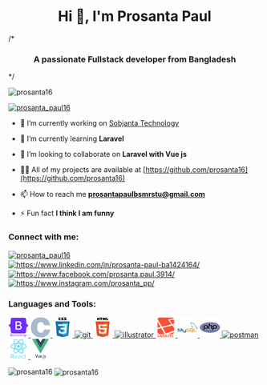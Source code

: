 

<h1 align="center">Hi 👋, I'm Prosanta Paul</h1>
/*<h3 align="center">A passionate Fullstack developer from Bangladesh</h3>*/

<p align="left"> <img src="https://komarev.com/ghpvc/?username=prosanta16&label=Profile%20views&color=0e75b6&style=flat" alt="prosanta16" /> </p>



<p align="left"> <a href="https://twitter.com/prosanta_paul16" target="blank"><img src="https://img.shields.io/twitter/follow/prosanta_paul16?logo=twitter&style=for-the-badge" alt="prosanta_paul16" /></a> </p>

- 🔭 I’m currently working on [Sobjanta Technology](https://sobjanta.com.bd/)

- 🌱 I’m currently learning **Laravel**

- 👯 I’m looking to collaborate on **Laravel with Vue js**

- 👨‍💻 All of my projects are available at [https://github.com/prosanta16](https://github.com/prosanta16)

- 📫 How to reach me **prosantapaulbsmrstu@gmail.com**

- ⚡ Fun fact **I think I am funny**

<h3 align="left">Connect with me:</h3>
<p align="left">
<a href="https://twitter.com/prosanta_paul16" target="blank"><img align="center" src="https://cdn.jsdelivr.net/npm/simple-icons@3.0.1/icons/twitter.svg" alt="prosanta_paul16" height="30" width="40" /></a>
<a href="https://linkedin.com/in/https://www.linkedin.com/in/prosanta-paul-ba1424164/" target="blank"><img align="center" src="https://cdn.jsdelivr.net/npm/simple-icons@3.0.1/icons/linkedin.svg" alt="https://www.linkedin.com/in/prosanta-paul-ba1424164/" height="30" width="40" /></a>
<a href="https://fb.com/https://www.facebook.com/prosanta.paul.3914/" target="blank"><img align="center" src="https://cdn.jsdelivr.net/npm/simple-icons@3.0.1/icons/facebook.svg" alt="https://www.facebook.com/prosanta.paul.3914/" height="30" width="40" /></a>
<a href="https://instagram.com/https://www.instagram.com/prosanta_pp/" target="blank"><img align="center" src="https://cdn.jsdelivr.net/npm/simple-icons@3.0.1/icons/instagram.svg" alt="https://www.instagram.com/prosanta_pp/" height="30" width="40" /></a>
</p>

<h3 align="left">Languages and Tools:</h3>
<p align="left"> <a href="https://getbootstrap.com" target="_blank"> <img src="https://raw.githubusercontent.com/devicons/devicon/master/icons/bootstrap/bootstrap-plain-wordmark.svg" alt="bootstrap" width="40" height="40"/> </a> <a href="https://www.cprogramming.com/" target="_blank"> <img src="https://raw.githubusercontent.com/devicons/devicon/master/icons/c/c-original.svg" alt="c" width="40" height="40"/> </a> <a href="https://www.w3schools.com/css/" target="_blank"> <img src="https://raw.githubusercontent.com/devicons/devicon/master/icons/css3/css3-original-wordmark.svg" alt="css3" width="40" height="40"/> </a> <a href="https://git-scm.com/" target="_blank"> <img src="https://www.vectorlogo.zone/logos/git-scm/git-scm-icon.svg" alt="git" width="40" height="40"/> </a> <a href="https://www.w3.org/html/" target="_blank"> <img src="https://raw.githubusercontent.com/devicons/devicon/master/icons/html5/html5-original-wordmark.svg" alt="html5" width="40" height="40"/> </a> <a href="https://www.adobe.com/in/products/illustrator.html" target="_blank"> <img src="https://www.vectorlogo.zone/logos/adobe_illustrator/adobe_illustrator-icon.svg" alt="illustrator" width="40" height="40"/> </a> <a href="https://laravel.com/" target="_blank"> <img src="https://raw.githubusercontent.com/devicons/devicon/master/icons/laravel/laravel-plain-wordmark.svg" alt="laravel" width="40" height="40"/> </a> <a href="https://www.mysql.com/" target="_blank"> <img src="https://raw.githubusercontent.com/devicons/devicon/master/icons/mysql/mysql-original-wordmark.svg" alt="mysql" width="40" height="40"/> </a> <a href="https://www.php.net" target="_blank"> <img src="https://raw.githubusercontent.com/devicons/devicon/master/icons/php/php-original.svg" alt="php" width="40" height="40"/> </a> <a href="https://postman.com" target="_blank"> <img src="https://www.vectorlogo.zone/logos/getpostman/getpostman-icon.svg" alt="postman" width="40" height="40"/> </a> <a href="https://reactjs.org/" target="_blank"> <img src="https://raw.githubusercontent.com/devicons/devicon/master/icons/react/react-original-wordmark.svg" alt="react" width="40" height="40"/> </a> <a href="https://vuejs.org/" target="_blank"> <img src="https://raw.githubusercontent.com/devicons/devicon/master/icons/vuejs/vuejs-original-wordmark.svg" alt="vuejs" width="40" height="40"/> </a> </p>

<p><img align="left" src="https://github-readme-stats.vercel.app/api/top-langs?username=prosanta16&show_icons=true&locale=en&layout=compact" alt="prosanta16" /></p>

<p>&nbsp;<img align="center" src="https://github-readme-stats.vercel.app/api?username=prosanta16&show_icons=true&locale=en" alt="prosanta16" /></p>

